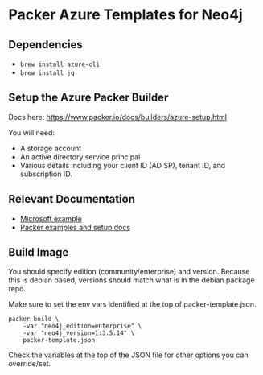 # Packer Azure Templates for Neo4j

## Dependencies

* `brew install azure-cli`
* `brew install jq`

## Setup the Azure Packer Builder

Docs here: https://www.packer.io/docs/builders/azure-setup.html

You will need:

* A storage account
* An active directory service principal
* Various details including your client ID (AD SP), tenant ID, and subscription ID.

## Relevant Documentation

* [Microsoft example](https://docs.microsoft.com/en-us/azure/virtual-machines/windows/build-image-with-packer)
* [Packer examples and setup docs](https://www.packer.io/docs/builders/azure.html)

## Build Image

You should specify edition (community/enterprise) and version.  Because this is debian based,
versions should match what is in the debian package repo.

Make sure to set the env vars identified at the top of packer-template.json.

```
packer build \
    -var "neo4j_edition=enterprise" \
    -var "neo4j_version=1:3.5.14" \
    packer-template.json
```

Check the variables at the top of the JSON file for other options you can override/set.


